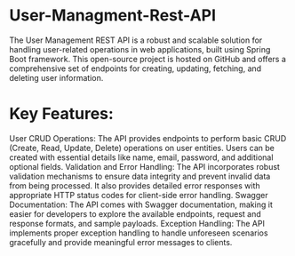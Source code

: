 # User-Managment-Rest-API
The User Management REST API is a robust and scalable solution for handling user-related operations in web applications, built using Spring Boot framework. This open-source project is hosted on GitHub and offers a comprehensive set of endpoints for creating, updating, fetching, and deleting user information.

# Key Features:

 User CRUD Operations: The API provides endpoints to perform basic CRUD (Create, Read, Update, Delete) operations on user entities. Users can be created with essential details like name, email, password, and additional optional fields.
 Validation and Error Handling: The API incorporates robust validation mechanisms to ensure data integrity and prevent invalid data from being processed. It also provides detailed error responses with appropriate HTTP status codes for client-side error handling.
 Swagger Documentation: The API comes with Swagger documentation, making it easier for developers to explore the available endpoints, request and response formats, and sample payloads.
 Exception Handling: The API implements proper exception handling to handle unforeseen scenarios gracefully and provide meaningful error messages to clients.

